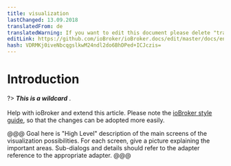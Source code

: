 ```yaml
---
title: visualization
lastChanged: 13.09.2018
translatedFrom: de
translatedWarning: If you want to edit this document please delete "translatedFrom" field, elsewise this document will be translated automatically again
editLink: https://github.com/ioBroker/ioBroker.docs/edit/master/docs/en/viz/README.md
hash: VDRMKj0iveNbcqgslkwM24ndl2do6BhDPed+ICJczis=
---
```

# Introduction
?> ***This is a wildcard*** . <br><br> Help with ioBroker and extend this article. Please note the [ioBroker style guide](community/styleguidedoc), so that the changes can be adopted more easily.

@@@ Goal here is "High Level" description of the main screens of the visualization possibilities. For each screen, give a picture explaining the important areas.
Sub-dialogs and details should refer to the adapter reference to the appropriate adapter.
@@@